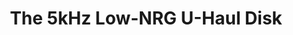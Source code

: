 ---
ee_id_thing: '4431'
site: '1'
type: '2'
inv_num: 1998-003
add_credit:
url: 1998-003-Uhaul
title: The 5kHz Low-NRG U-Haul Disk
year: '1998'
display_year: '1998'
medium: 1.44 Meg Floppy
dims:
pitch: "​EP all composed for and stored on a 1.55 Meg floppy. Mac Os 9 only!"
ps:
live_url:
youtube:
related_code:
imgs: 5khz-1998-003-web-ih--Od5c.jpg
subheading:
download: 5khz-1998-003-digital-master.img.zip
commission:
related:
layout: things-i-made
---